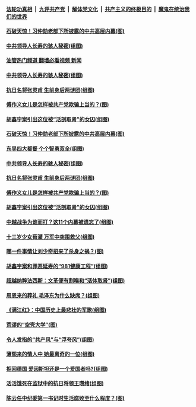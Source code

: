 ####  [法轮功真相](../../../../basic/blob/master/README.md?t=02081612) &nbsp;|&nbsp; [九评共产党](../../../../9ping.md/blob/master/README.md?t=02081612) &nbsp;|&nbsp; [解体党文化](../../../../jtdwh.md/blob/master/README.md?t=02081612)  &nbsp;|&nbsp; [共产主义的终极目的](../../../../gczydzjmd.md/blob/master/README.md?t=02081612) &nbsp;|&nbsp; [魔鬼在统治我们的世界](../../../../mgztzwmdsj.md/blob/master/README.md?t=02081612) 

#### [石破天惊！习仲勋老部下所披露的中共高层内幕(图)](../pages/p6/1028169.md?t=02081612) 


#### [中共领导人长寿的骇人秘密(组图)](../pages/p6/1028258.md?t=02081612) 
#### [油管热门频道 翻墙必看视频 新闻](http://129.146.143.75:81/youtube.html?02081612)
#### [中共领导人长寿的骇人秘密(组图)](../pages/p6/1028258.md?t=02081612) 

#### [抗日名将张灵甫 生前身后两谜团(组图)](../pages/p6/1026204.md?t=02081612) 

#### [傅作义女儿是怎样被共产党欺骗上当的？(图)](../pages/p6/1027922.md?t=02081612) 

#### [胡鑫宇案引出这位被“活剖取肾”的女囚(组图)](../pages/p6/1028155.md?t=02081612) 

#### [石破天惊！习仲勋老部下所披露的中共高层内幕(图)](../pages/p6/1028169.md?t=02081612) 


#### [东吴四大都督 个个智勇双全(组图)](../pages/p6/1028123.md?t=02081612) 

#### [中共领导人长寿的骇人秘密(组图)](../pages/p6/1028258.md?t=02081612) 

#### [抗日名将张灵甫 生前身后两谜团(组图)](../pages/p6/1026204.md?t=02081612) 

#### [傅作义女儿是怎样被共产党欺骗上当的？(图)](../pages/p6/1027922.md?t=02081612) 

#### [胡鑫宇案引出这位被“活剖取肾”的女囚(组图)](../pages/p6/1028155.md?t=02081612) 

#### [中越战争为谁而打？这11个内幕被遗忘了(组图)](../pages/p6/1027610.md?t=02081612) 

#### [十三岁少女荀灌 万军中突围救父(组图)](../pages/p6/1024023.md?t=02081612) 

#### [哪一件事情让刘少奇招来了杀身之祸？(图)](../pages/p6/1027915.md?t=02081612) 

#### [胡鑫宇案和罪恶延寿的“981健康工程”(组图)](../pages/p6/1028203.md?t=02081612) 

#### [超越纳粹法西斯：文革便有割喉和“活体取肾”(组图)](../pages/p6/1028239.md?t=02081612) 

#### [周恩来的葬礼 毛泽东为什么缺席？(组图)](../pages/p6/1028163.md?t=02081612) 

#### [《满江红》：中国历史上最悲壮的军歌(组图)](../pages/p6/1028128.md?t=02081612) 

#### [荒谬的“空壳大学”(图)](../pages/p6/1028127.md?t=02081612) 

#### [令人发指的“共产风”与“浮夸风”(组图)](../pages/p6/1027609.md?t=02081612) 

#### [薄熙来的情人中 她最离奇的一位(组图)](../pages/p6/1027613.md?t=02081612) 

#### [拒回德国 爱因斯坦还是一个爱国者吗?(组图)](../pages/p6/1028037.md?t=02081612) 

#### [活活饿死在监狱中的抗日将领王瓒绪(组图)](../pages/p6/1028013.md?t=02081612) 

#### [陈云任中纪委第一书记时生活腐败至什么程度？(图)](../pages/p6/1027525.md?t=02081612) 

<img src='http://gfw-breaker.win/goodnews/indexes/p6.md' width='0px' height='0px'/>

